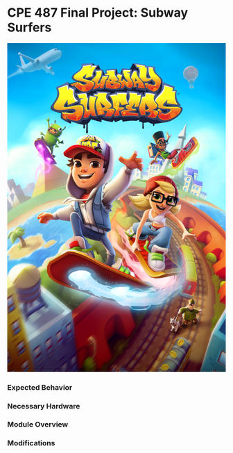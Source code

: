 # CPE 487 Final Project: Subway Surfers
<img title="subway surfers" alt="Alt text" src="subway surfers.jpg">

### Expected Behavior

### Necessary Hardware

### Module Overview

### Modifications



